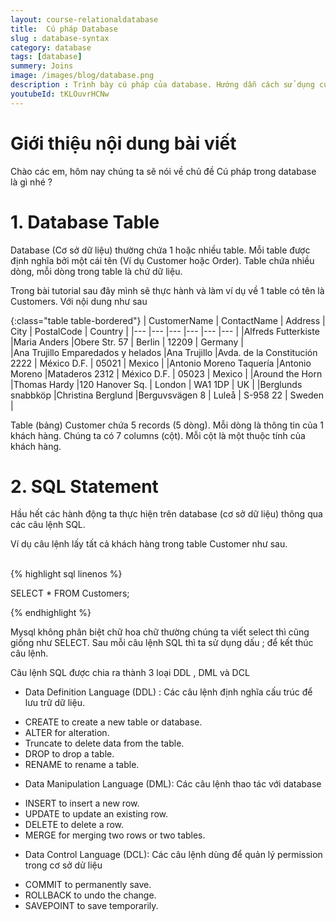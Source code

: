 ```yaml
---
layout: course-relationaldatabase
title:  Cú pháp Database
slug : database-syntax
category: database
tags: [database]
summery: Joins    
image: /images/blog/database.png
description : Trình bày cú pháp của database. Hướng dẫn cách sử dụng cú pháp trong database
youtubeId: tKLOuvrHCNw
---
```


# **Giới thiệu nội dung bài viết**

Chào các em, hôm nay chúng ta sẽ nói về chủ đề Cú pháp trong database là gì nhé ?

# **1. Database Table**

Database (Cơ sở dữ liệu) thường chứa 1 hoặc nhiều table. Mỗi table được định nghĩa bởi một cái tên (Ví dụ Customer hoặc Order). Table chứa nhiều dòng, mỗi dòng trong table là chứ dữ liệu.

Trong bài tutorial sau đây mình sẽ thực hành và làm ví dụ về 1 table có tên là Customers. Với nội dung như sau

{:class="table table-bordered"}
|  CustomerName  					|  ContactName	    |   Address	  					| 	City		|	PostalCode	|	Country		|
|---	            				|---	            |---	     					|---			|---			|---			|
|Alfreds Futterkiste				|Maria Anders		|Obere Str. 57					|	Berlin		|	12209		|	Germany		|		
|Ana Trujillo Emparedados y helados	|Ana Trujillo		|Avda. de la Constitución 2222	|	México D.F.	|	05021		|	Mexico		|
|Antonio Moreno Taquería			|Antonio Moreno		|Mataderos 2312					|	México D.F.	|	05023		|	Mexico		|
|Around the Horn					|Thomas Hardy		|120 Hanover Sq.				|	London		|	WA1 1DP		|	UK			|
|Berglunds snabbköp					|Christina Berglund	|Berguvsvägen 8					|	Luleå		|	S-958 22	|	Sweden		|

Table (bảng) Customer chứa 5 records (5 dòng). Mỗi dòng là thông tin của 1 khách hàng. Chúng ta có 7 columns (cột). Mỗi cột là một thuộc tính của khách hàng.

# **2. SQL Statement**

Hầu hết các hành động ta thực hiện trên database (cơ sở dữ liệu) thông qua các câu lệnh SQL.

Ví dụ câu lệnh lấy tất cả khách hàng trong table Customer như sau.


<br>
{% highlight sql linenos %}

SELECT * FROM Customers;

{% endhighlight %}

Mysql không phân biệt chữ hoa chữ thường chúng ta viết select thì cũng giống như SELECT. Sau mỗi câu lệnh SQL thì ta sử dụng dấu ; để kết thúc câu lệnh.

Câu lệnh SQL được chia ra thành 3 loại DDL , DML và DCL 

- Data Definition Language (DDL) : Các câu lệnh định nghĩa cấu trúc để lưu trữ dữ liệu.

+ CREATE to create a new table or database.
+ ALTER for alteration.
+ Truncate to delete data from the table.
+ DROP to drop a table.
+ RENAME to rename a table. 

- Data Manipulation Language (DML): Các câu lệnh thao tác với database

+ INSERT to insert a new row.
+ UPDATE to update an existing row.
+ DELETE to delete a row.
+ MERGE for merging two rows or two tables.

- Data Control Language (DCL): Các câu lệnh dùng để quản lý permission trong cơ sở dử liệu

+ COMMIT to permanently save.
+ ROLLBACK to undo the change.
+ SAVEPOINT to save temporarily.






